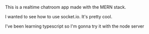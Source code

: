 This is a realtime chatroom app made with the MERN stack.

I wanted to see how to use socket.io. It's pretty cool.

I've been learning typescript so I'm gonna try it with the node server